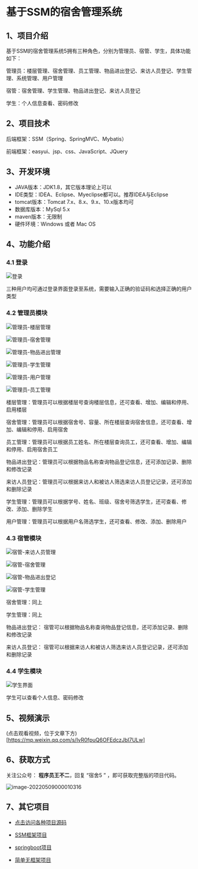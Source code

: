 # 基于SSM的宿舍管理系统

## 1、项目介绍

基于SSM的宿舍管理系统5拥有三种角色，分别为管理员、宿管、学生，具体功能如下：

管理员：楼层管理、宿舍管理、员工管理、物品进出登记、来访人员登记、学生管理、系统管理、用户管理

宿管：宿舍管理、学生管理、物品进出登记、来访人员登记

学生：个人信息查看、密码修改


## 2、项目技术

后端框架：SSM（Spring、SpringMVC、Mybatis）

前端框架：easyui、jsp、css、JavaScript、JQuery

## 3、开发环境

- JAVA版本：JDK1.8，其它版本理论上可以
- IDE类型：IDEA、Eclipse、Myeclipse都可以。推荐IDEA与Eclipse
- tomcat版本：Tomcat 7.x、8.x、9.x、10.x版本均可
- 数据库版本：MySql 5.x
- maven版本：无限制
- 硬件环境：Windows 或者 Mac OS


## 4、功能介绍

### 4.1 登录

![登录](https://gitee.com/buer_wang/project-drawing-bed/raw/master/Typora-Images/20220515002955.jpg)

三种用户均可通过登录界面登录至系统，需要输入正确的验证码和选择正确的用户类型

### 4.2 管理员模块

![管理员-楼层管理](https://gitee.com/buer_wang/project-drawing-bed/raw/master/Typora-Images/20220515003032.jpg)

![管理员-宿舍管理](https://gitee.com/buer_wang/project-drawing-bed/raw/master/Typora-Images/20220515003037.jpg)

![管理员-物品进出管理](https://gitee.com/buer_wang/project-drawing-bed/raw/master/Typora-Images/20220515003040.jpg)

![管理员-学生管理](https://gitee.com/buer_wang/project-drawing-bed/raw/master/Typora-Images/20220515003041.jpg)

![管理员-用户管理](https://gitee.com/buer_wang/project-drawing-bed/raw/master/Typora-Images/20220515003043.jpg)

![管理员-员工管理](https://gitee.com/buer_wang/project-drawing-bed/raw/master/Typora-Images/20220515003048.jpg)

楼层管理：管理员可以根据楼层号查询楼层信息，还可查看、增加、编辑和停用、启用楼层

宿舍管理：管理员可以根据宿舍号、容量、所在楼层查询宿舍信息，还可查看、增加、编辑和停用、启用宿舍

员工管理：管理员可以根据员工姓名、所在楼层查询员工，还可查看、增加、编辑和停用、启用宿舍员工

物品进出登记：管理员可以根据物品名称查询物品登记信息，还可添加记录、删除和修改记录

来访人员登记：管理员可以根据来访人和被访人筛选来访人员登记记录，还可添加和删除记录

学生管理：管理员可以根据学号、姓名、班级、宿舍号筛选学生，还可查看、修改、添加、删除学生

用户管理：管理员可以根据用户名筛选学生，还可查看、修改、添加、删除用户

### 4.3 宿管模块

![宿管-来访人员管理](https://gitee.com/buer_wang/project-drawing-bed/raw/master/Typora-Images/20220515003523.jpg)

![宿管-宿舍管理](https://gitee.com/buer_wang/project-drawing-bed/raw/master/Typora-Images/20220515003526.jpg)

![宿管-物品进出登记](https://gitee.com/buer_wang/project-drawing-bed/raw/master/Typora-Images/20220515003529.jpg)

![宿管-学生管理](https://gitee.com/buer_wang/project-drawing-bed/raw/master/Typora-Images/20220515003531.jpg)

宿舍管理：同上

学生管理：同上

物品进出登记： 宿管可以根据物品名称查询物品登记信息，还可添加记录、删除和修改记录

来访人员登记： 宿管可以根据来访人和被访人筛选来访人员登记记录，还可添加和删除记录

### 4.4 学生模块

![学生界面](https://gitee.com/buer_wang/project-drawing-bed/raw/master/Typora-Images/20220515003607.jpg)

学生可以查看个人信息、密码修改

## 5、视频演示
(点击观看视频，位于文章下方)[https://mp.weixin.qq.com/s/IvR0fpuQ6OFEdczJbI7ULw]

## 6、获取方式

关注公众号： **程序员王不二**，回复 “宿舍5 ” ，即可获取完整版的项目代码。

![image-20220509000010316](https://gitee.com/buer_wang/project-drawing-bed/raw/master/Typora-Images/20220509000012.png)

## 7、其它项目

* [点击访问各种项目源码](https://mp.weixin.qq.com/s?__biz=MzkwMjM1MjM0Ng==&mid=2247483834&idx=1&sn=40517cecf36ce5d7663ed774a033fa2c&chksm=c0a79d0ff7d0141943c5d8da40b489e8ecdda5c345568776f475576506c76a954bd8238dc4f5#rd)
* [SSM框架项目](https://mp.weixin.qq.com/mp/appmsgalbum?__biz=MzkwMjM1MjM0Ng==&action=getalbum&album_id=2387377591113859072#wechat_redirect)

* [springboot项目](https://mp.weixin.qq.com/mp/appmsgalbum?__biz=MzkwMjM1MjM0Ng==&action=getalbum&album_id=2387377898791223296#wechat_redirect)

* [简单无框架项目](https://mp.weixin.qq.com/mp/appmsgalbum?__biz=MzkwMjM1MjM0Ng==&action=getalbum&album_id=2387378317047218183#wechat_redirect)

  


